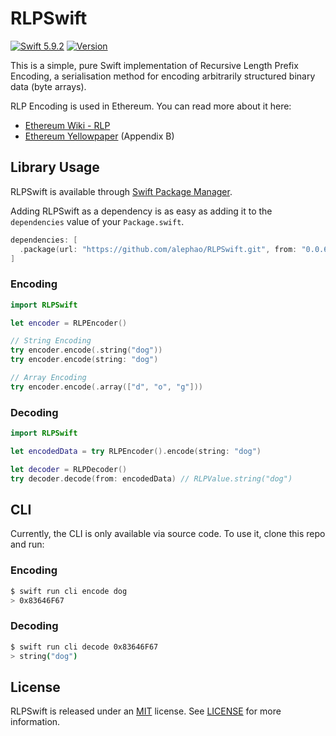 # RLPSwift
[![Swift 5.9.2](https://img.shields.io/badge/Swift-5.9.2-orange.svg?style=flat)](https://developer.apple.com/swift/)
[![Version](https://img.shields.io/badge/SPM-0.0.5-orange.svg?stlyle=flat)](https://github.com/alephao/RLPSwift/releases/tag/v0.0.5)

This is a simple, pure Swift implementation of Recursive Length Prefix Encoding, a serialisation method for encoding arbitrarily structured binary data (byte arrays).

RLP Encoding is used in Ethereum. You can read more about it here:
* [Ethereum Wiki - RLP](https://github.com/ethereum/wiki/wiki/RLP)
* [Ethereum Yellowpaper](https://ethereum.github.io/yellowpaper/paper.pdf) (Appendix B)

## Library Usage

RLPSwift is available through [Swift Package Manager](https://swift.org/package-manager/).

Adding RLPSwift as a dependency is as easy as adding it to the `dependencies` value of your `Package.swift`.

```swift
dependencies: [
  .package(url: "https://github.com/alephao/RLPSwift.git", from: "0.0.6")
]
```

### Encoding

```swift
import RLPSwift

let encoder = RLPEncoder()

// String Encoding
try encoder.encode(.string("dog"))
try encoder.encode(string: "dog")

// Array Encoding
try encoder.encode(.array(["d", "o", "g"]))
```

### Decoding

```swift
import RLPSwift

let encodedData = try RLPEncoder().encode(string: "dog")

let decoder = RLPDecoder()
try decoder.decode(from: encodedData) // RLPValue.string("dog")
```

## CLI

Currently, the CLI is only available via source code. To use it, clone this repo and run:

### Encoding

```bash
$ swift run cli encode dog
> 0x83646F67
```

### Decoding

```bash
$ swift run cli decode 0x83646F67
> string("dog")
```

## License

RLPSwift is released under an [MIT](https://tldrlegal.com/license/mit-license) license. See [LICENSE](LICENSE) for more information.
